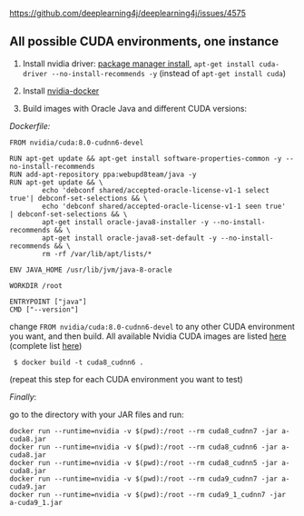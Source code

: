 
https://github.com/deeplearning4j/deeplearning4j/issues/4575

## All possible CUDA environments, one instance

1. Install nvidia driver: [package manager install](http://docs.nvidia.com/cuda/cuda-installation-guide-linux/index.html#ubuntu-installation),
`apt-get install cuda-driver --no-install-recommends -y` (instead of `apt-get install cuda`)

2. Install [nvidia-docker](https://github.com/NVIDIA/nvidia-docker#quickstart)
3. Build images with Oracle Java and different CUDA versions:

*Dockerfile:*
```
FROM nvidia/cuda:8.0-cudnn6-devel

RUN apt-get update && apt-get install software-properties-common -y --no-install-recommends
RUN add-apt-repository ppa:webupd8team/java -y
RUN apt-get update && \
        echo 'debconf shared/accepted-oracle-license-v1-1 select true'| debconf-set-selections && \
        echo 'debconf shared/accepted-oracle-license-v1-1 seen true'  | debconf-set-selections && \
        apt-get install oracle-java8-installer -y --no-install-recommends && \
        apt-get install oracle-java8-set-default -y --no-install-recommends && \
        rm -rf /var/lib/apt/lists/*

ENV JAVA_HOME /usr/lib/jvm/java-8-oracle

WORKDIR /root

ENTRYPOINT ["java"]
CMD ["--version"]
```

change `FROM nvidia/cuda:8.0-cudnn6-devel` to any other CUDA environment you want, and then build. All available Nvidia CUDA images are listed [here](https://hub.docker.com/r/nvidia/cuda/) (complete list [here](https://hub.docker.com/r/nvidia/cuda/tags/))

` $ docker build -t cuda8_cudnn6 .`

(repeat this step for each CUDA environment you want to test)

*Finally*:

go to the directory with your JAR files and run:

```
docker run --runtime=nvidia -v $(pwd):/root --rm cuda8_cudnn7 -jar a-cuda8.jar
docker run --runtime=nvidia -v $(pwd):/root --rm cuda8_cudnn6 -jar a-cuda8.jar
docker run --runtime=nvidia -v $(pwd):/root --rm cuda8_cudnn5 -jar a-cuda8.jar
docker run --runtime=nvidia -v $(pwd):/root --rm cuda9_cudnn7 -jar a-cuda9.jar
docker run --runtime=nvidia -v $(pwd):/root --rm cuda9_1_cudnn7 -jar a-cuda9_1.jar
```
